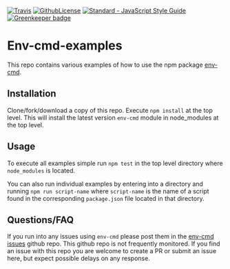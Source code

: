 [![Travis](https://travis-ci.com/toddbluhm/env-cmd-examples.svg?branch=master)](https://travis-ci.com/toddbluhm/env-cmd-examples)
[![GithubLicense](https://img.shields.io/github/license/toddbluhm/env-cmd-examples.svg)](https://github.com/toddbluhm/env-cmd-examples/blob/master/LICENSE)
[![Standard - JavaScript Style Guide](https://img.shields.io/badge/code%20style-standard-brightgreen.svg)](http://standardjs.com/)
[![Greenkeeper badge](https://badges.greenkeeper.io/toddbluhm/env-cmd-examples.svg)](https://greenkeeper.io/)

# Env-cmd-examples

This repo contains various examples of how to use the npm package [env-cmd](https://github.com/toddbluhm/env-cmd).

## Installation

Clone/fork/download a copy of this repo. Execute `npm install` at the top level. This will install
the latest version `env-cmd` module in node_modules at the top level.

## Usage
To execute all examples simple run `npm test` in the top level directory where `node_modules` is located.

You can also run individual examples by entering into a directory and running `npm run script-name` where
`script-name` is the name of a script found in the corresponding `package.json` file located in that directory.

## Questions/FAQ
If you run into any issues using `env-cmd` please post them in the [env-cmd issues](https://github.com/toddbluhm/env-cmd/issues)
github repo. This github repo is not frequently monitored. If you find an issue with this repo
you are welcome to create a PR or submit an issue here, but expect possible delays on any response.
